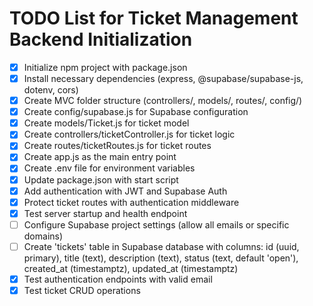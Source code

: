 # TODO List for Ticket Management Backend Initialization

- [x] Initialize npm project with package.json
- [x] Install necessary dependencies (express, @supabase/supabase-js, dotenv, cors)
- [x] Create MVC folder structure (controllers/, models/, routes/, config/)
- [x] Create config/supabase.js for Supabase configuration
- [x] Create models/Ticket.js for ticket model
- [x] Create controllers/ticketController.js for ticket logic
- [x] Create routes/ticketRoutes.js for ticket routes
- [x] Create app.js as the main entry point
- [x] Create .env file for environment variables
- [x] Update package.json with start script
- [x] Add authentication with JWT and Supabase Auth
- [x] Protect ticket routes with authentication middleware
- [x] Test server startup and health endpoint
- [ ] Configure Supabase project settings (allow all emails or specific domains)
- [ ] Create 'tickets' table in Supabase database with columns: id (uuid, primary), title (text), description (text), status (text, default 'open'), created_at (timestamptz), updated_at (timestamptz)
- [x] Test authentication endpoints with valid email
- [x] Test ticket CRUD operations
